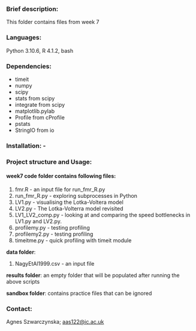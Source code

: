 ### Brief description: 
This folder contains files from week 7

### Languages: 
Python 3.10.6, R 4.1.2, bash

### Dependencies: 

+ timeit
+ numpy 
+ scipy 
+ stats from scipy
+ integrate from scipy
+ matplotlib.pylab 
+ Profile from cProfile  
+ pstats
+ StringIO from io 

### Installation: -

### Project structure and Usage: 

#### week7 code folder contains following files:
1) fmr.R - an input file for run_fmr_R.py
2) run_fmr_R.py - exploring subprocesses in Python
3) LV1.py - visualising the Lotka-Voltera model
4) LV2.py - The Lotka-Volterra model revisited
5) LV1_LV2_comp.py - looking at and comparing the speed bottlenecks in LV1.py and LV2.py.
6) profilemy.py - testing profiling
7) profilemy2.py - testing profiling
8) timeitme.py - quick profiling with timeit module

**data folder**:
1) NagyEtAl1999.csv - an input file

**results folder**:
an empty folder that will be populated after running the above scripts

**sandbox folder**:
contains practice files that can be ignored

### Contact: 
Agnes Szwarczynska; aas122@ic.ac.uk